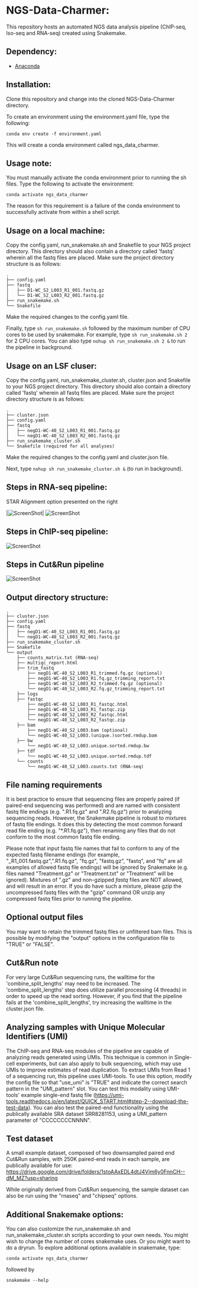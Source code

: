 # NGS-Data-Charmer:

This repository hosts an automated NGS data analysis pipeline (ChIP-seq, Iso-seq and RNA-seq) created using Snakemake. 

## Dependency:
- [Anaconda](https://conda.io/docs/user-guide/install/linux.html) 

## Installation:
Clone this repository and change into the cloned NGS-Data-Charmer directory. 

To create an environment using the environment.yaml file, type the following:

`conda env create -f environment.yaml`

This will create a conda environment called ngs_data_charmer.

## Usage note:

You must manually activate the conda environment prior to running the sh files. Type the following to activate the environment:

`conda activate ngs_data_charmer`

The reason for this requirement is a failure of the conda environment to successfully activate from within a shell script.

## Usage on a local machine:

Copy the config.yaml, run\_snakemake.sh and Snakefile to your NGS project directory. This directory should also contain a directory called 'fastq' wherein all the fastq files are placed. Make sure the project directory structure is as follows:
```
.
├── config.yaml
├── fastq
│   ├── D1-WC_S2_L003_R1_001.fastq.gz
│   └── D1-WC_S2_L003_R2_001.fastq.gz
├── run_snakemake.sh
└── Snakefile
```
Make the required changes to the config.yaml file.

Finally, type `sh run_snakemake.sh` followed by the maximum number of CPU cores to be used by snakemake. For example, type `sh run_snakemake.sh 2` for 2 CPU cores. You can also type `nohup sh run_snakemake.sh 2 &` to run the pipeline in background.

## Usage on an LSF cluser:

Copy the config.yaml, run\_snakemake\_cluster.sh, cluster.json and Snakefile to your NGS project directory. This directory should also contain a directory called 'fastq' wherein all fastq files are placed. Make sure the project directory structure is as follows:
```
.
├── cluster.json
├── config.yaml
├── fastq
│   ├── negD1-WC-40_S2_L003_R1_001.fastq.gz
│   └── negD1-WC-40_S2_L003_R2_001.fastq.gz
├── run_snakemake_cluster.sh
└── Snakefile (required for all analyses)
```
Make the required changes to the config.yaml and cluster.json file.

Next, type `nohup sh run_snakemake_cluster.sh &` (to run in background).

## Steps in RNA-seq pipeline:

STAR Alignment option presented on the right

 |![ScreenShot](/dag/dag_rnaseq.png)| ![ScreenShot](/dag/dag_STAR_rnaseq.png)

## Steps in ChIP-seq pipeline:

 ![ScreenShot](/dag/dag_chipseq.png)

## Steps in Cut&Run pipeline

 ![ScreenShot](/dag/dag_cutrun.png)

## Output directory structure:
```
.
├── cluster.json
├── config.yaml
├── fastq
│   ├── negD1-WC-40_S2_L003_R1_001.fastq.gz
│   └── negD1-WC-40_S2_L003_R2_001.fastq.gz
├── run_snakemake_cluster.sh
├── Snakefile
└── output
    ├── counts_matrix.txt (RNA-seq)
    ├── multiqc_report.html
    ├── trim_fastq
    	├── negD1-WC-40_S2_L003_R1_trimmed.fq.gz (optional)
    	├── negD1-WC-40_S2_L003_R1.fq.gz_trimming_report.txt
    	├── negD1-WC-40_S2_L003_R2_trimmed.fq.gz (optional)
    	└── negD1-WC-40_S2_L003_R2.fq.gz_trimming_report.txt
    ├── logs
    ├── fastqc
    	├── negD1-WC-40_S2_L003_R1_fastqc.html
    	├── negD1-WC-40_S2_L003_R1_fastqc.zip
    	├── negD1-WC-40_S2_L003_R2_fastqc.html
    	└── negD1-WC-40_S2_L003_R2_fastqc.zip
    ├── bam
    	├── negD1-WC-40_S2_L003.bam (optional)
    	└── negD1-WC-40_S2_L003.(unique.)sorted.rmdup.bam
    ├── bw
    	└── negD1-WC-40_S2_L003.unique.sorted.rmdup.bw
    ├── tdf
    	└── negD1-WC-40_S2_L003.unique.sorted.rmdup.tdf
    └── counts
    	└── negD1-WC-40_S2_L003.counts.txt (RNA-seq)
```

## File naming requirements

It is best practice to ensure that sequencing files are properly paired (if paired-end sequencing was performed) and are named with consistent fastq file endings (e.g. ".R1.fq.gz" and ".R2.fq.gz") prior to analyzing sequencing reads. However, the Snakemake pipeline is robust to mixtures of fastq file endings. It does this by detecting the most common forward read file ending (e.g. "\*.R1.fq.gz"), then renaming any files that do not conform to the most common fastq file ending.

Please note that input fastq file names that fail to conform to any of the expected fastq filename endings (for example, "\_R1\_001.fastq.gz",".R1.fq.gz", "fq.gz", "fastq.gz", "fastq", and "fq" are all examples of allowed fastq file endings) will be ignored by Snakemake (e.g. files named "Treatment.gz" or "Treatment.txt" or "Treatment" will be ignored). Mixtures of ".gz" and non-gzipped *fastq* files are NOT allowed, and will result in an error. If you do have such a mixture, please gzip the uncompressed fastq files with the "gzip" command OR unzip any compressed fastq files prior to running the pipeline. 

## Optional output files

You may want to retain the trimmed fastq files or unfiltered bam files. This is possible by modifying the "output" options in the configuration file to "TRUE" or "FALSE". 

## Cut&Run note
For very large Cut&Run sequencing runs, the walltime for the 'combine_split_lengths' may need to be increased. The 'combine_split_lengths' step does utilize parallel processing (4 threads) in order to speed up the read sorting. However, if you find that the pipeline fails at the 'combine_split_lengths', try increasing the walltime in the cluster.json file. 

## Analyzing samples with Unique Molecular Identifiers (UMI)
The ChIP-seq and RNA-seq modules of the pipeline are capable of analyzing reads generated using UMIs. This technique is common in Single-cell experiments, but can also apply to bulk sequencing, which may use UMIs to improve estimates of read duplication. To extract UMIs from Read 1 of a sequencing run, this pipeline uses UMI-tools. To use this option, modify the config file so that "use_umi" is "TRUE" and indicate the correct search pattern in the "UMI_pattern" slot. You can test this modality using UMI-tools' example single-end fastq file (https://umi-tools.readthedocs.io/en/latest/QUICK_START.html#step-2--download-the-test-data). You can also test the paired-end functionality using the publically available SRA dataset SRR8281153, using a UMI_pattern parameter of "CCCCCCCCNNNN".

## Test dataset

A small example dataset, composed of two downsampled paired end Cut&Run samples, with 250K paired-end reads in each sample, are publically available for use: 
https://drive.google.com/drive/folders/1stoAAxEDL4dtJ4Vjm6y0FnnCH--dM_MZ?usp=sharing

While originally derived from Cut&Run sequencing, the sample dataset can also be run using the "rnaseq" and "chipseq" options.

## Additional Snakemake options:

You can also customize the run\_snakemake.sh and run\_snakemake_cluster.sh scripts according to your own needs. You might wish to change the number of cores snakemake uses. Or you might want to do a dryrun. To explore additional options available in snakemake, type:

`conda activate ngs_data_charmer`

followed by 

`snakemake --help`
